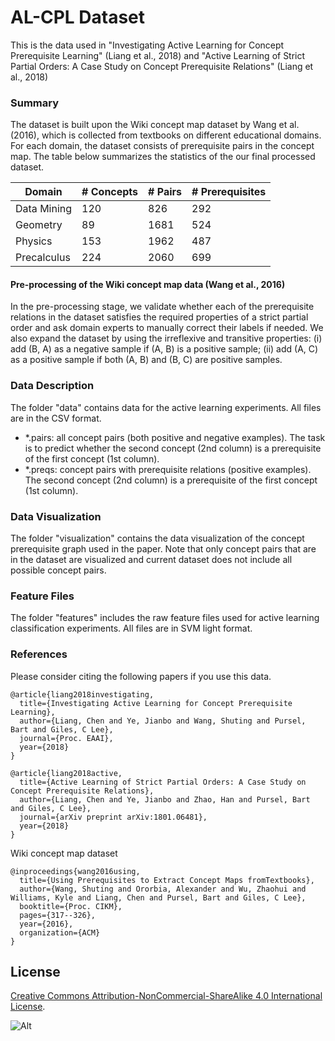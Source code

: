 # AL-CPL Dataset
This is the data used in "Investigating Active Learning for Concept Prerequisite Learning" (Liang et al., 2018) and "Active Learning of Strict Partial Orders: A Case Study on Concept Prerequisite Relations" (Liang et al., 2018)

### Summary
The dataset is built upon the Wiki concept map dataset by Wang et al. (2016), which is collected from textbooks on different educational domains. For each domain, the dataset consists of prerequisite pairs in the concept map. The table below summarizes the statistics of the our final processed dataset.

| Domain      | # Concepts | # Pairs | # Prerequisites |
|-------------|------------|---------|-----------------|
| Data Mining | 120        | 826     | 292             |
| Geometry    | 89         | 1681    | 524             |
| Physics     | 153        | 1962    | 487             |
| Precalculus | 224        | 2060    | 699             |

#### Pre-processing of the Wiki concept map data (Wang et al., 2016)
In the pre-processing stage, we validate whether each of the prerequisite relations in the dataset satisfies the required properties of a strict partial order and ask domain experts to manually correct their labels if needed. We also expand the dataset by using the irreflexive and transitive properties: (i) add (B, A) as a negative sample if (A, B) is a positive sample; (ii) add (A, C) as a positive sample if both (A, B) and (B, C) are positive samples. 

### Data Description
The folder "data" contains data for the active learning experiments. All files are in the CSV format. 

- *.pairs: all concept pairs (both positive and negative examples). The task is to predict whether the second concept (2nd column) is a prerequisite of the first concept (1st column).
- *.preqs: concept pairs with prerequisite relations (positive examples). The second concept (2nd column) is a prerequisite of the first concept (1st column).

### Data Visualization
The folder "visualization" contains the data visualization of the concept prerequisite graph used in the paper. Note that only concept pairs that are in the dataset are visualized and current dataset does not include all possible concept pairs.

### Feature Files
The folder "features" includes the raw feature files used for active learning classification experiments. All files are in SVM light format.

### References
Please consider citing the following papers if you use this data.
```
@article{liang2018investigating,
  title={Investigating Active Learning for Concept Prerequisite Learning},
  author={Liang, Chen and Ye, Jianbo and Wang, Shuting and Pursel, Bart and Giles, C Lee},
  journal={Proc. EAAI},
  year={2018}
}

@article{liang2018active,
  title={Active Learning of Strict Partial Orders: A Case Study on Concept Prerequisite Relations},
  author={Liang, Chen and Ye, Jianbo and Zhao, Han and Pursel, Bart and Giles, C Lee},
  journal={arXiv preprint arXiv:1801.06481},
  year={2018}
}
```
Wiki concept map dataset
```
@inproceedings{wang2016using,
  title={Using Prerequisites to Extract Concept Maps fromTextbooks},
  author={Wang, Shuting and Ororbia, Alexander and Wu, Zhaohui and Williams, Kyle and Liang, Chen and Pursel, Bart and Giles, C Lee},
  booktitle={Proc. CIKM},
  pages={317--326},
  year={2016},
  organization={ACM}
}
```
## License
[Creative Commons Attribution-NonCommercial-ShareAlike 4.0 International License](http://creativecommons.org/licenses/by-nc-sa/4.0/). 

![Alt](https://i.creativecommons.org/l/by-nc-sa/4.0/88x31.png)
